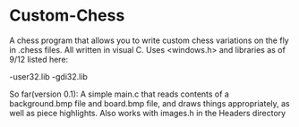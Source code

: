 # Custom-Chess
A chess program that allows you to write custom chess variations on the fly in .chess files. All written in visual C.
Uses <windows.h> and libraries as of 9/12 listed here:

-user32.lib
-gdi32.lib

So far(version 0.1):
A simple main.c that reads contents of a background.bmp file and board.bmp file, and draws things appropriately, as well as piece highlights.
Also works with images.h in the Headers directory
